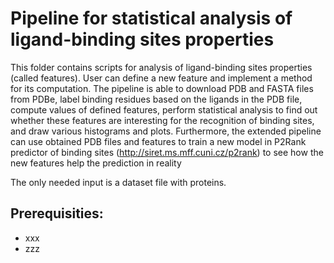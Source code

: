 # Pipeline for statistical analysis of ligand-binding sites properties
This folder contains scripts for analysis of ligand-binding sites properties (called features). User can define a new feature and implement a method for its computation. The pipeline is able to download PDB and FASTA files from PDBe, label binding residues based on the ligands in the PDB file, compute values of defined features, perform statistical analysis to find out whether these features are interesting for the recognition of binding sites, and draw various histograms and plots. Furthermore, the extended pipeline can use obtained PDB files and features to train a new model in P2Rank predictor of binding sites (http://siret.ms.mff.cuni.cz/p2rank) to see how the new features help the prediction in reality

The only needed input is a dataset file with proteins.

## Prerequisities:
- xxx
- zzz
